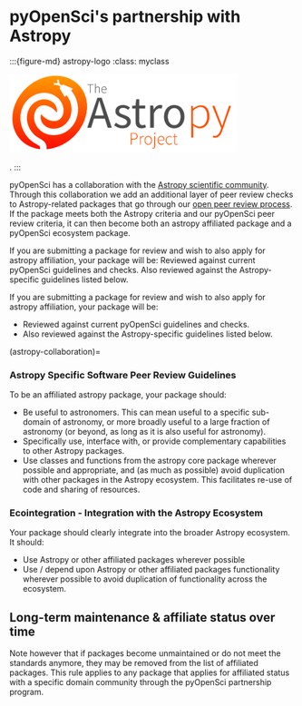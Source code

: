 # pyOpenSci's partnership with Astropy

:::{figure-md} astropy-logo
:class: myclass

<img src="/images/astropy_project_logo.svg" alt="The astropy logo. The logo is an orange egg shape with a white snake spiraling in it. The text of the image says The Astropy Project on three lines." class="mb-1" width="400px">

.
:::

pyOpenSci has a collaboration with the [Astropy scientific community](https://www.astropy.org/). Through this collaboration we add an additional layer of peer review checks to Astropy-related packages that go through our [open peer review process](https://www.pyopensci.org/software-peer-review/about/intro.html). If the package meets both the Astropy criteria and our pyOpenSci peer review criteria, it can then become both an astropy affiliated package and a pyOpenSci ecosystem package.

If you are submitting a package for review and wish to also apply for astropy affiliation, your package will be:
Reviewed against current pyOpenSci guidelines and checks.
Also reviewed against the Astropy-specific guidelines listed below.

If you are submitting a package for review and wish to also apply for astropy affiliation, your package will be:

- Reviewed against current pyOpenSci guidelines and checks.
- Also reviewed against the Astropy-specific guidelines listed below.

(astropy-collaboration)=

### Astropy Specific Software Peer Review Guidelines

To be an affiliated astropy package, your package should:

- Be useful to astronomers. This can mean useful to a specific sub-domain of astronomy, or more broadly useful to a large fraction of astronomy (or beyond, as long as it is also useful for astronomy).
- Specifically use, interface with, or provide complementary capabilities to other Astropy packages.
- Use classes and functions from the astropy core package wherever possible and appropriate, and (as much as possible) avoid duplication with other packages in the Astropy ecosystem. This facilitates re-use of code and sharing of resources.

### Ecointegration - Integration with the Astropy Ecosystem

Your package should clearly integrate into the broader Astropy ecosystem. It should:

- Use Astropy or other affiliated packages wherever possible
- Use / depend upon Astropy or other affiliated packages functionality wherever possible to avoid duplication of functionality across the ecosystem.

## Long-term maintenance & affiliate status over time

Note however that if packages become unmaintained or do not meet the standards anymore, they may be removed from the list of affiliated packages.
This rule applies to any package that applies for affiliated status with a specific domain community through the pyOpenSci partnership program.
